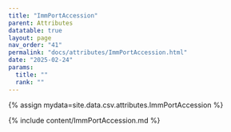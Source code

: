 ```yaml
---
title: "ImmPortAccession"
parent: Attributes
datatable: true
layout: page
nav_order: "41"
permalink: "docs/attributes/ImmPortAccession.html"
date: "2025-02-24"
params:
  title: ""
  rank: ""
---
```

{% assign mydata=site.data.csv.attributes.ImmPortAccession %} 

{% include content/ImmPortAccession.md %}

